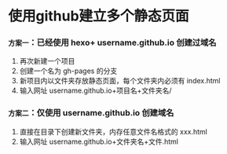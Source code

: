# 使用github建立多个静态页面

### `方案一`：已经使用 hexo+ username.github.io 创建过域名
1. 再次新建一个项目
2. 创建一个名为 gh-pages 的分支
3. 新项目内以文件夹存放静态页面，每个文件夹内必须有 index.html
4. 输入网址 username.github.io+项目名+文件夹名/

### `方案二`：仅使用 username.github.io 创建域名
1. 直接在目录下创建新文件夹，内存任意文件名格式的 xxx.html
2. 输入网址 username.github.io+文件夹名+文件.html